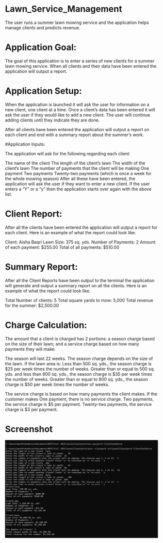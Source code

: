 # Lawn_Service_Management
The user runs a summer lawn mowing service and the application helps manage clients and predicts revenue.

# Application Goal:

The goal of this application is to enter a series of new clients for a summer lawn mowing service. When all clients and their data have been entered the application will output a report.


# Application Setup:

When the application is launched it will ask the user for information on a new client, one client at a time. Once a client’s data has been entered it will ask the user if they would like to add a new client. The user will continue adding clients until they indicate they are done.

After all clients have been entered the application will output a report on each client and end with a summary report about the summer’s work.


#Application Inputs:

The application will ask for the following regarding each client:

The name of the client
The length of the client’s lawn
The width of the client’s lawn
The number of payments that the client will be making
One payment
Two payments
Twenty-two payments (which is once a week for the whole mowing season)
After all these have been entered, the application will ask the user if they want to enter a new client. If the user enters a “Y” or a “y” then the application starts over again with the above list.


# Client Report:

After all the clients have been entered the application will output a report for each client. Here is an example of what the report could look like.

Client: Aisha Baqri
Lawn Size: 375 sq. yds.
Number of Payments: 2
Amount of each payment: $255.00
Total of all payments: $510.00


# Summary Report:

After all the Client Reports have been output to the terminal the application will generate and output a summary report on all the clients. Here is an example of what the report could look like.

Total Number of clients: 5
Total square yards to mow: 5,000
Total revenue for the summer: $2,500.00


# Charge Calculation:

The amount that a client is charged has 2 portions: a season charge based on the size of their lawn; and a service charge based on how many payments they will make.

The season will last 22 weeks.
The season charge depends on the size of the lawn. If the lawn area is:
Less than 500 sq. yds., the season charge is $25 per week times the number of weeks.
Greater than or equal to 500 sq. yds. and less than 800 sq. yds., the season charge is $35 per week times the number of weeks.
Greater than or equal to 800 sq. yds., the season charge is $50 per week times the number of weeks.

The service charge is based on how many payments the client makes. If the customer makes
One payment, there is no service charge.
Two payments, the service charge is $5 per payment.
Twenty-two payments, the service charge is $3 per payment.

# Screenshot
<img src="https://github.com/mattbroph/Lawn_Service_Management/blob/main/screenshots/application_output.png">

